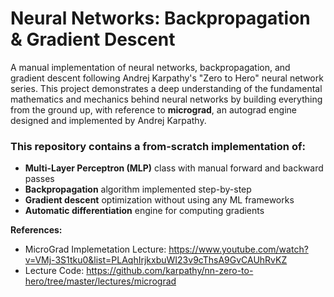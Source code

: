 # Neural Networks: Backpropagation & Gradient Descent
A manual implementation of neural networks, backpropagation, and gradient descent following Andrej Karpathy's "Zero to Hero" neural network series. This project demonstrates a deep understanding of the fundamental mathematics and mechanics behind neural networks by building everything from the ground up, with reference to **micrograd**, an autograd engine designed and implemented by Andrej Karpathy.

### This repository contains a from-scratch implementation of:
* **Multi-Layer Perceptron (MLP)** class with manual forward and backward passes
* **Backpropagation** algorithm implemented step-by-step
* **Gradient descent** optimization without using any ML frameworks
* **Automatic differentiation** engine for computing gradients

**References:**
* MicroGrad Implemetation Lecture: https://www.youtube.com/watch?v=VMj-3S1tku0&list=PLAqhIrjkxbuWI23v9cThsA9GvCAUhRvKZ
* Lecture Code: https://github.com/karpathy/nn-zero-to-hero/tree/master/lectures/micrograd
